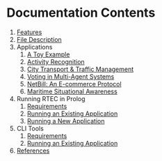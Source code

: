 # Documentation Contents

1. [Features](features.md)
2. [File Description](file-description.md)
3. Applications
   1. [A Toy Example](../examples/toy/README.md) 
   2. [Activity Recognition](../examples/caviar/README.md)
   3. [City Transport & Traffic Management](../examples/ctm/README.md)
   4. [Voting in Multi-Agent Systems](../examples/voting/README.md)
   5. [NetBill: An E-commerce Protocol](../examples/netbill/README.md)
   6. [Maritime Situational Awareness](../examples/maritime/README.md)
4. Running RTEC in Prolog
   1. [Requirements](prolog-requirements.md)
   2. [Running an Existing Application](prolog-existing-apps.md) 
   3. [Running a New Application](prolog-new-apps.md)
5. CLI Tools
   1. [Requirements](cli-requirements.md)
   2. [Running an Existing Application](cli-existing-apps.md)
6. [References](references.md)

